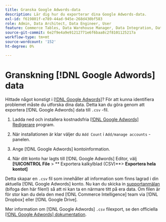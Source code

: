 ```yaml
---
title: Granska Google Adwords-data
description: Lär dig hur du exporterar dina Google Adwords-data.
exl-id: f619801f-e789-44ad-945e-268d430bf583
role: Admin, Data Architect, Data Engineer, User
feature: Commerce Tables, Data Warehouse Manager, Data Integration, Data Import/Export
source-git-commit: 6e2f9e4a9e91212771e6f6baa8c2f8101125217a
workflow-type: tm+mt
source-wordcount: '152'
ht-degree: 0%

---
```


# Granskning [!DNL Google Adwords] data

Hittade något konstigt i [[!DNL Google Adwords]](../integrations/google-adwords.md)? För att kunna identifiera problemet måste du utforska dina data. Detta kan du göra genom att exportera [!DNL Google Adwords] data till `.csv` -fil.

1. Ladda ned och installera kostnadsfria [[!DNL Google Adwords] Redigerare](https://ads.google.com/home/tools/ads-editor/) program.

1. När installationen är klar väljer du `Add Count` i `Add/manage accounts` -panelen.

1. Ange [!DNL Google Adwords] kontoinformation.

1. När ditt konto har lagts till [!DNL Google Adwords] Editor, välj **[!UICONTROL File** > ** Exportera kalkylblad (CSV)**> **Exportera hela kontot]**

Detta skapar en `.csv` fil som innehåller all information som finns lagrad i din aktuella [!DNL Google Adwords] konto. Nu kan du skicka in [supportanmälan](https://experienceleague.adobe.com/docs/commerce-knowledge-base/kb/troubleshooting/miscellaneous/mbi-service-policies.html) (bifoga den här filen!) så att ni kan ta en närmare titt på era data. Om filen är för stor kan du dela den med [!DNL Commerce Intelligence] team via [!DNL Dropbox] eller [!DNL Google Drive].

Mer information om [!DNL Google Adwords] `.csv` filexport, se den officiella [[!DNL Google Adwords] dokumentation](https://support.google.com/google-ads/editor/answer/38657?hl=en).
